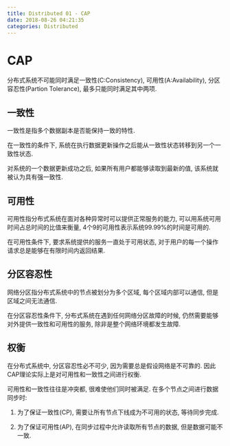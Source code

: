 ```yaml
---
title: Distributed 01 - CAP
date: 2018-08-26 04:21:35
categories: Distributed
---
```

# CAP

<!--more-->

分布式系统不可能同时满足一致性(C:Consistency), 可用性(A:Availability), 分区容忍性(Partion Tolerance), 最多只能同时满足其中两项.

## 一致性

一致性是指多个数据副本是否能保持一致的特性.

在一致性的条件下, 系统在执行数据更新操作之后能从一致性状态转移到另一个一致性状态.

对系统的一个数据更新成功之后, 如果所有用户都能够读取到最新的值, 该系统就被认为具有强一致性.

## 可用性

可用性指分布式系统在面对各种异常时可以提供正常服务的能力, 可以用系统可用时间占总时间的比值来衡量, 4个9的可用性表示系统99.99%的时间是可用的.

在可用性条件下, 要求系统提供的服务一直处于可用状态, 对于用户的每一个操作请求总是能够在有限时间内返回结果.

## 分区容忍性

网络分区指分布式系统中的节点被划分为多个区域, 每个区域内部可以通信, 但是区域之间无法通信.

在分区容忍性条件下, 分布式系统在遇到任何网络分区故障的时候, 仍然需要能够对外提供一致性和可用性的服务, 除非是整个网络环境都发生故障.

## 权衡

在分布式系统中, 分区容忍性必不可少, 因为需要总是假设网络是不可靠的. 因此CAP理论实际上是对可用性和一致性之间进行权衡.

可用性和一致性往往是冲突都, 很难使他们同时被满足. 在多个节点之间进行数据同步时:

1. 为了保证一致性(CP), 需要让所有节点下线成为不可用的状态, 等待同步完成.

2. 为了保证可用性(AP), 在同步过程中允许读取所有节点的数据, 但是数据可能不一致.